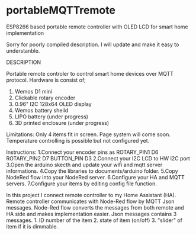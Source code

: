 # portableMQTTremote
ESP8266 based portable remote controller with OLED LCD for smart home implementation

Sorry for poorly compiled description. I will update and make it easy to understanble.

DESCRIPTION 

Portable remote controler to control smart home devices over MQTT protocol.
Hardware is consist of;
1. Wemos D1 mini
2. Clickable rotary encoder
3. 0.96" I2C 128x64 OLED display
4. Wemos battery sheild
5. LIPO battery (under progress)
6. 3D printed enclosure (under progress)

Limitations:
Only 4 items fit in screen. Page system will come soon.
Temperature controlling is possible but not configured yet.

Instructions:
1.Connect your encoder pins as
ROTARY_PIN1  D6
ROTARY_PIN2 D7
BUTTON_PIN  D3
2.Connect your I2C LCD to HW I2C port
3.Open the arduino skecth and update your wifi and mqtt server informations.
4.Copy the libraries to documents/arduino folder.
5.Copy NodeRed flow into your NodeRed server.
6.Configure your HA and MQTT servers.
7.Configure your items by editing config file function.

In this project I connect remote controller to my Home Assistant (HA). 
Remote controller communicates with Node-Red flow by MQTT Json messages. Node-Red flow converts the messages from both remote and HA side and makes implementation easier.
Json messages contains 3 messages. 1. ID number of the item 2. state of item (on/off) 3. "slider" of item if it is dimmable. 
